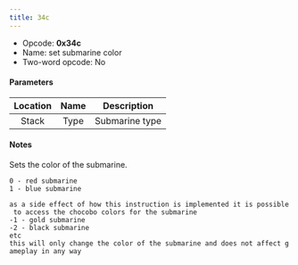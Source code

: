 ```yaml
---
title: 34c
---
```


- Opcode: **0x34c**
- Name: set submarine color
- Two-word opcode: No

#### Parameters

| Location | Name |  Description   |
|:--------:|:----:|:--------------:|
|  Stack   | Type | Submarine type |

#### Notes

Sets the color of the submarine.

`0 - red submarine`  
`1 - blue submarine`  
  
`as a side effect of how this instruction is implemented it is possible to access the chocobo colors for the submarine`  
`-1 - gold submarine`  
`-2 - black submarine`  
`etc`  
`this will only change the color of the submarine and does not affect gameplay in any way`
